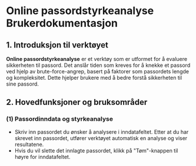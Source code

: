 # Online passordstyrkeanalyse Brukerdokumentasjon

## 1. Introduksjon til verktøyet

**Online passordstyrkeanalyse** er et verktøy som er utformet for å evaluere sikkerheten til passord. Det anslår tiden som kreves for å knekke et passord ved hjelp av brute-force-angrep, basert på faktorer som passordets lengde og kompleksitet. Dette hjelper brukere med å bedre forstå sikkerheten til sine passord.

## 2. Hovedfunksjoner og bruksområder

### (1) Passordinndata og styrkeanalyse

- Skriv inn passordet du ønsker å analysere i inndatafeltet. Etter at du har skrevet inn passordet, utfører verktøyet automatisk en analyse og viser resultatene.
- Hvis du vil slette det innlagte passordet, klikk på "Tøm"-knappen til høyre for inndatafeltet.